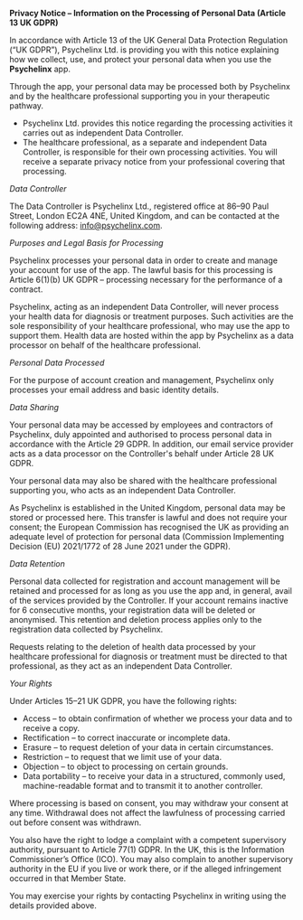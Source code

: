 **Privacy Notice – Information on the Processing of Personal Data (Article 13 UK GDPR)**

In accordance with Article 13 of the UK General Data Protection Regulation (“UK GDPR”), Psychelinx Ltd. is providing you with this notice explaining how we collect, use, and protect your personal data when you use the **Psychelinx** app.

Through the app, your personal data may be processed both by Psychelinx and by the healthcare professional supporting you in your therapeutic pathway.
- Psychelinx Ltd. provides this notice regarding the processing activities it carries out as independent Data Controller.
- The healthcare professional, as a separate and independent Data Controller, is responsible for their own processing activities. You will receive a separate privacy notice from your professional covering that processing.

*Data Controller*

The Data Controller is Psychelinx Ltd., registered office at 86–90 Paul Street, London EC2A 4NE, United Kingdom, and can be contacted at the following address: [info@psychelinx.com](mailto:info@psychelinx.com).

*Purposes and Legal Basis for Processing*

Psychelinx processes your personal data in order to create and manage your account for use of the app. The lawful basis for this processing is Article 6(1)(b) UK GDPR – processing necessary for the performance of a contract.

Psychelinx, acting as an independent Data Controller, will never process your health data for diagnosis or treatment purposes. Such activities are the sole responsibility of your healthcare professional, who may use the app to support them. Health data are hosted within the app by Psychelinx as a data processor on behalf of the healthcare professional.

*Personal Data Processed*

For the purpose of account creation and management, Psychelinx only processes your email address and basic identity details.

*Data Sharing*

Your personal data may be accessed by employees and contractors of Psychelinx, duly appointed and authorised to process personal data in accordance with the Article 29 GDPR. In addition, our email service provider acts as a data processor on the Controller's behalf under Article 28 UK GDPR.

Your personal data may also be shared with the healthcare professional supporting you, who acts as an independent Data Controller.

As Psychelinx is established in the United Kingdom, personal data may be stored or processed here. This transfer is lawful and does not require your consent; the European Commission has recognised the UK as providing an adequate level of protection for personal data (Commission Implementing Decision (EU) 2021/1772 of 28 June 2021 under the GDPR).

*Data Retention*

Personal data collected for registration and account management will be retained and processed for as long as you use the app and, in general, avail of the services provided by the Controller.  If your account remains inactive  for 6 consecutive months, your registration data will be deleted or anonymised. This retention and deletion process applies only to the registration data collected by Psychelinx.

Requests relating to the deletion of health data processed by your healthcare professional for diagnosis or treatment must be directed to that professional, as they act as an independent Data Controller.

*Your Rights*

Under Articles 15–21 UK GDPR, you have the following rights:
- Access – to obtain confirmation of whether we process your data and to receive a copy.
- Rectification – to correct inaccurate or incomplete data.
- Erasure – to request deletion of your data in certain circumstances.
- Restriction – to request that we limit use of your data.
- Objection – to object to processing on certain grounds.
- Data portability – to receive your data in a structured, commonly used, machine-readable format and to transmit it to another controller.

Where processing is based on consent, you may withdraw your consent at any time. Withdrawal does not affect the lawfulness of processing carried out before consent was withdrawn.

You also have the right to lodge a complaint with a competent supervisory authority, pursuant to Article 77(1) GDPR. In the UK, this is the Information Commissioner’s Office (ICO). You may also complain to another supervisory authority in the EU if you live or work there, or if the alleged infringement occurred in that Member State.

You may exercise your rights by contacting Psychelinx in writing using the details provided above.
